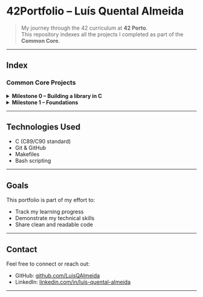 # 42Portfolio – Luís Quental Almeida
> My journey through the 42 curriculum at **42 Porto**.  
This repository indexes all the projects I completed as part of the **Common Core**.
---
## Index
### Common Core Projects
<details>
<summary><strong> Milestone 0 – Building a library in C</strong></summary>
  
- [Libft](https://github.com/LuisQAlmeida/42Libft) - Custom implementation of C library functions.
</details>

<details>
<summary><strong> Milestone 1 – Foundations</strong></summary>
  
- [ft_printf](https://github.com/LuisQAlmeida/42ft_printf) - Reimplementation of the C `printf` function.
- [get_next_line](https://github.com/LuisQAlmeida/42get_next_line) - Line-by-line file reading.
- [Born2beroot](https://github.com/LuisQAlmeida/42Born2beroot) - Intro to virtualization.
</details>

---
## Technologies Used
- C (C89/C90 standard)
- Git & GitHub
- Makefiles
- Bash scripting
---
## Goals
This portfolio is part of my effort to:
- Track my learning progress
- Demonstrate my technical skills
- Share clean and readable code
---
## Contact
Feel free to connect or reach out:
- GitHub: [github.com/LuisQAlmeida](https://github.com/LuisQAlmeida)
- LinkedIn: [linkedin.com/in/luís-quental-almeida](https://linkedin.com/in/luís-quental-almeida)
---
